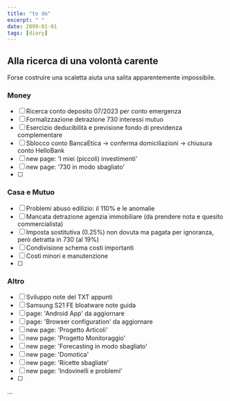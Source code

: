 ```yaml
---
title: "to do"
excerpt: " "
date: 2099-01-01
tags: [diary]
---
```




## Alla ricerca di una volontà carente
Forse costruire una scaletta aiuta una salita apparentemente impossibile.


### Money
- [ ] Ricerca conto deposito 07/2023 per conto emergenza
- [ ] Formalizzazione detrazione 730 interessi mutuo
- [ ] Esercizio deducibilità e previsione fondo di previdenza complementare
- [ ] Sblocco conto BancaEtica -> conferma domiciliazioni -> chiusura conto HelloBank
- [ ] new page: 'I miei (piccoli) investimenti'
- [ ] new page: '730 in modo sbagliato'
- [ ] 


### Casa e Mutuo
- [ ] Problemi abuso edilizio: il 110% e le anomalie
- [ ] Mancata detrazione agenzia immobiliare (da prendere nota e quesito commercialista)
- [ ] Imposta sostitutiva (0.25%) non dovuta ma pagata per ignoranza, però detratta in 730 (al 19%)
- [ ] Condivisione schema costi importanti
- [ ] Costi minori e manutenzione
- [ ] 

### Altro
- [ ] Sviluppo note del TXT appunti
- [ ] Samsung S21 FE bloatware note guida
- [ ] page: 'Android App' da aggiornare
- [ ] page: 'Browser configuration' da aggiornare
- [ ] new page: 'Progetto Articoli'
- [ ] new page: 'Progetto Monitoraggio'
- [ ] new page: 'Forecasting in modo sbagliato'
- [ ] new page: 'Domotica'
- [ ] new page: 'Ricette sbagliate'
- [ ] new page: 'Indovinelli e problemi'
- [ ] 








...
